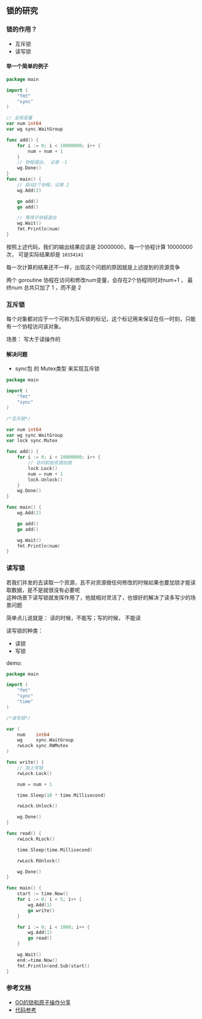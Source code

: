 ## 锁的研究


### 锁的作用？
- 互斥锁 
- 读写锁


#### 举一个简单的例子

```go
package main

import (
	"fmt"
	"sync"
)

// 全局变量
var num int64
var wg sync.WaitGroup

func add() {
	for i := 0; i < 10000000; i++ {
		num = num + 1
	}
	// 协程退出， 记录 -1
	wg.Done()
}
func main() {
	// 启动2个协程，记录 2
	wg.Add(2)

	go add()
	go add()

	// 等待子协程退出
	wg.Wait()
	fmt.Println(num)
}
```

按照上述代码，我们的输出结果应该是 20000000，每一个协程计算 10000000 次，
可是实际结果却是 `10334141`

每一次计算的结果还不一样，出现这个问题的原因就是上述提到的资源竞争

两个 goroutine 协程在访问和修改num变量，会存在2个协程同时对num+1 ， 最终num 总共只加了 1 ，而不是 2


### 互斥锁
每个对象都对应于一个可称为互斥锁的标记，这个标记用来保证在任一时刻，只能有一个协程访问该对象。

场景： 写大于读操作的

#### 解决问题
- sync包 的 Mutex类型 来实现互斥锁
```go
package main

import (
	"fmt"
	"sync"
)

/*互斥锁*/

var num int64
var wg sync.WaitGroup
var lock sync.Mutex

func add() {
	for i := 0; i < 10000000; i++ {
		// 访问前给资源加锁
		lock.Lock()
		num = num + 1
		lock.Unlock()
	}
	wg.Done()
}

func main() {
	wg.Add(2)

	go add()
	go add()

	wg.Wait()
	fmt.Println(num)
}
```

### 读写锁
若我们并发的去读取一个资源，且不对资源做任何修改的时候如果也要加锁才能读取数据，是不是就很没有必要呢                  
这种场景下读写锁就发挥作用了，他就相对灵活了，也很好的解决了读多写少的场景问题                     

简单点儿说就是： 读的时候，不能写；写的时候， 不能读


读写锁的种类：                     
- 读锁
- 写锁

demo:               
```go
package main

import (
	"fmt"
	"sync"
	"time"
)

/*读写锁*/

var (
	num    int64
	wg     sync.WaitGroup
	rwLock sync.RWMutex
)

func write() {
	// 加上写锁
	rwLock.Lock()

	num = num + 1

	time.Sleep(10 * time.Millisecond)

	rwLock.Unlock()

	wg.Done()
}

func read() {
	rwLock.RLock()

	time.Sleep(time.Millisecond)

	rwLock.RUnlock()

	wg.Done()
}

func main() {
	start := time.Now()
	for i := 0; i < 5; i++ {
		wg.Add(1)
		go write()
	}

	for i := 0; i < 1000; i++ {
		wg.Add(1)
		go read()
	}

	wg.Wait()
	end:=time.Now()
	fmt.Println(end.Sub(start))
}
```


### 参考文档
- [GO的锁和原子操作分享](https://juejin.cn/post/6972846349968474142)
- [代码参考](https://github.com/yanlele/go-index-core/tree/master/demos/21%E5%B9%B4/07%E6%9C%88/02%E3%80%81%E9%94%81%E7%9A%84%E7%A0%94%E7%A9%B6)


